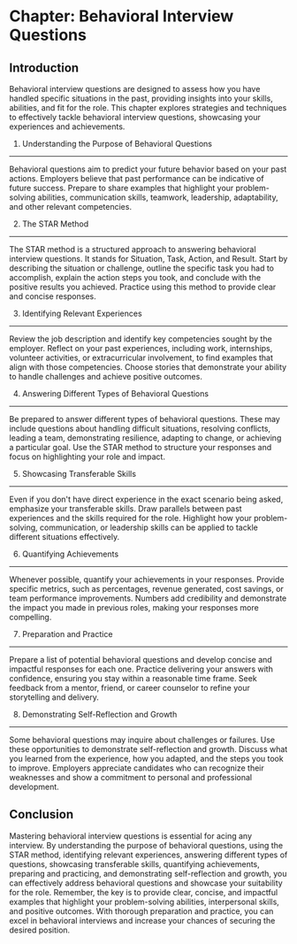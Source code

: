 Chapter: Behavioral Interview Questions
=======================================

Introduction
------------

Behavioral interview questions are designed to assess how you have handled specific situations in the past, providing insights into your skills, abilities, and fit for the role. This chapter explores strategies and techniques to effectively tackle behavioral interview questions, showcasing your experiences and achievements.

1. Understanding the Purpose of Behavioral Questions
----------------------------------------------------

Behavioral questions aim to predict your future behavior based on your past actions. Employers believe that past performance can be indicative of future success. Prepare to share examples that highlight your problem-solving abilities, communication skills, teamwork, leadership, adaptability, and other relevant competencies.

2. The STAR Method
------------------

The STAR method is a structured approach to answering behavioral interview questions. It stands for Situation, Task, Action, and Result. Start by describing the situation or challenge, outline the specific task you had to accomplish, explain the action steps you took, and conclude with the positive results you achieved. Practice using this method to provide clear and concise responses.

3. Identifying Relevant Experiences
-----------------------------------

Review the job description and identify key competencies sought by the employer. Reflect on your past experiences, including work, internships, volunteer activities, or extracurricular involvement, to find examples that align with those competencies. Choose stories that demonstrate your ability to handle challenges and achieve positive outcomes.

4. Answering Different Types of Behavioral Questions
----------------------------------------------------

Be prepared to answer different types of behavioral questions. These may include questions about handling difficult situations, resolving conflicts, leading a team, demonstrating resilience, adapting to change, or achieving a particular goal. Use the STAR method to structure your responses and focus on highlighting your role and impact.

5. Showcasing Transferable Skills
---------------------------------

Even if you don't have direct experience in the exact scenario being asked, emphasize your transferable skills. Draw parallels between past experiences and the skills required for the role. Highlight how your problem-solving, communication, or leadership skills can be applied to tackle different situations effectively.

6. Quantifying Achievements
---------------------------

Whenever possible, quantify your achievements in your responses. Provide specific metrics, such as percentages, revenue generated, cost savings, or team performance improvements. Numbers add credibility and demonstrate the impact you made in previous roles, making your responses more compelling.

7. Preparation and Practice
---------------------------

Prepare a list of potential behavioral questions and develop concise and impactful responses for each one. Practice delivering your answers with confidence, ensuring you stay within a reasonable time frame. Seek feedback from a mentor, friend, or career counselor to refine your storytelling and delivery.

8. Demonstrating Self-Reflection and Growth
-------------------------------------------

Some behavioral questions may inquire about challenges or failures. Use these opportunities to demonstrate self-reflection and growth. Discuss what you learned from the experience, how you adapted, and the steps you took to improve. Employers appreciate candidates who can recognize their weaknesses and show a commitment to personal and professional development.

Conclusion
----------

Mastering behavioral interview questions is essential for acing any interview. By understanding the purpose of behavioral questions, using the STAR method, identifying relevant experiences, answering different types of questions, showcasing transferable skills, quantifying achievements, preparing and practicing, and demonstrating self-reflection and growth, you can effectively address behavioral questions and showcase your suitability for the role. Remember, the key is to provide clear, concise, and impactful examples that highlight your problem-solving abilities, interpersonal skills, and positive outcomes. With thorough preparation and practice, you can excel in behavioral interviews and increase your chances of securing the desired position.
